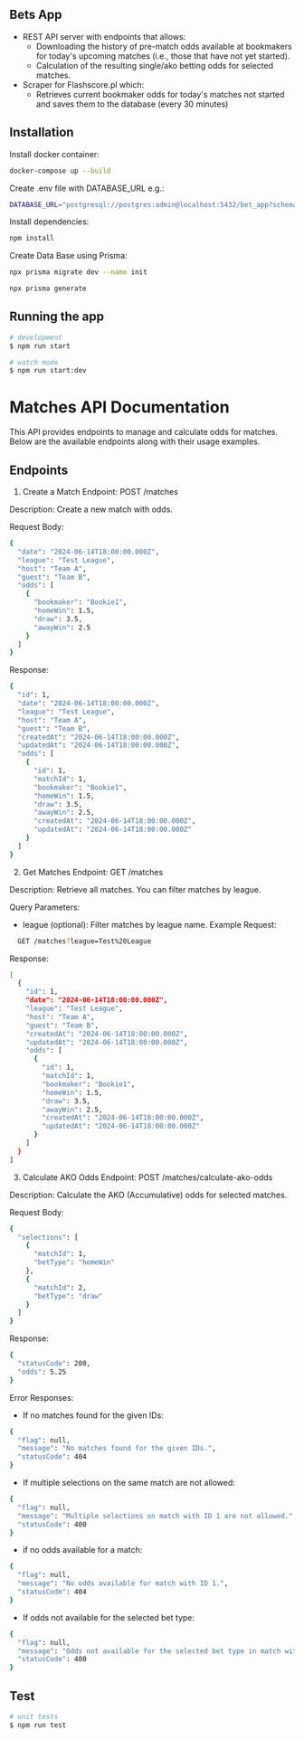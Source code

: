 ## Bets App
* REST API server with endpoints that allows:
  * Downloading the history of pre-match odds available at bookmakers for today's
upcoming matches (i.e., those that have not yet started).
  * Calculation of the resulting single/ako betting odds for selected matches.
* Scraper for Flashscore.pl which:
  * Retrieves current bookmaker odds for today's matches not started and saves them
to the database (every 30 minutes)


## Installation

Install docker container:

```bash
docker-compose up --build
```

Create .env file with DATABASE_URL e.g.:
```bash
DATABASE_URL="postgresql://postgres:admin@localhost:5432/bet_app?schema=public"
```

Install dependencies:
```bash
npm install
```

Create Data Base using Prisma:

```bash
npx prisma migrate dev --name init
```
```bash
npx prisma generate
```

## Running the app

```bash
# development
$ npm run start

# watch mode
$ npm run start:dev
```

# Matches API Documentation
This API provides endpoints to manage and calculate odds for matches. Below are the available endpoints along with their usage examples.

## Endpoints
1. Create a Match
Endpoint: POST /matches

Description: Create a new match with odds.

Request Body:

```bash
{
  "date": "2024-06-14T18:00:00.000Z",
  "league": "Test League",
  "host": "Team A",
  "guest": "Team B",
  "odds": [
    {
      "bookmaker": "Bookie1",
      "homeWin": 1.5,
      "draw": 3.5,
      "awayWin": 2.5
    }
  ]
}
```

Response:
```bash
{
  "id": 1,
  "date": "2024-06-14T18:00:00.000Z",
  "league": "Test League",
  "host": "Team A",
  "guest": "Team B",
  "createdAt": "2024-06-14T18:00:00.000Z",
  "updatedAt": "2024-06-14T18:00:00.000Z",
  "odds": [
    {
      "id": 1,
      "matchId": 1,
      "bookmaker": "Bookie1",
      "homeWin": 1.5,
      "draw": 3.5,
      "awayWin": 2.5,
      "createdAt": "2024-06-14T18:00:00.000Z",
      "updatedAt": "2024-06-14T18:00:00.000Z"
    }
  ]
}
```

2. Get Matches
Endpoint: GET /matches

Description: Retrieve all matches. You can filter matches by league.

Query Parameters:

* league (optional): Filter matches by league name.
Example Request:
```bash
  GET /matches?league=Test%20League
```

Response: 
```bash
[
  {
    "id": 1,
    "date": "2024-06-14T18:00:00.000Z",
    "league": "Test League",
    "host": "Team A",
    "guest": "Team B",
    "createdAt": "2024-06-14T18:00:00.000Z",
    "updatedAt": "2024-06-14T18:00:00.000Z",
    "odds": [
      {
        "id": 1,
        "matchId": 1,
        "bookmaker": "Bookie1",
        "homeWin": 1.5,
        "draw": 3.5,
        "awayWin": 2.5,
        "createdAt": "2024-06-14T18:00:00.000Z",
        "updatedAt": "2024-06-14T18:00:00.000Z"
      }
    ]
  }
]
```

3. Calculate AKO Odds
Endpoint: POST /matches/calculate-ako-odds

Description: Calculate the AKO (Accumulative) odds for selected matches.

Request Body:
```bash
{
  "selections": [
    {
      "matchId": 1,
      "betType": "homeWin"
    },
    {
      "matchId": 2,
      "betType": "draw"
    }
  ]
}
```

Response:
```bash
{
  "statusCode": 200,
  "odds": 5.25
}
```

Error Responses: 

* If no matches found for the given IDs:
```bash
{
  "flag": null,
  "message": "No matches found for the given IDs.",
  "statusCode": 404
}
```

* If multiple selections on the same match are not allowed:
```bash
{
  "flag": null,
  "message": "Multiple selections on match with ID 1 are not allowed.",
  "statusCode": 400
}
```

* if no odds available for a match:
```bash
{
  "flag": null,
  "message": "No odds available for match with ID 1.",
  "statusCode": 404
}
```
* If odds not available for the selected bet type:
```bash
{
  "flag": null,
  "message": "Odds not available for the selected bet type in match with ID 1.",
  "statusCode": 400
}
```

## Test

```bash
# unit tests
$ npm run test
```
